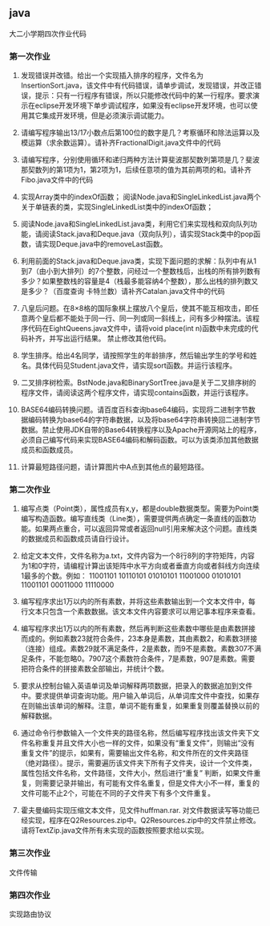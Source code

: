 ## java
大二小学期四次作业代码

### 第一次作业
1. 发现错误并改错。给出一个实现插入排序的程序，文件名为InsertionSort.java，该文件中有代码错误，请单步调试，发现错误，并改正错误，提示：只有一行程序有错误，所以只能修改代码中的某一行程序。要求演示在eclipse开发环境下单步调试程序，如果没有eclipse开发环境，也可以使用其它集成开发环境，但是必须演示调试能力。	  

2. 请编写程序输出13/17小数点后第100位的数字是几？考察循环和除法运算以及模运算（求余数运算）。请补齐FractionalDigit.java文件中的代码
	
3. 请编写程序，分别使用循环和递归两种方法计算斐波那契数列第项是几？斐波那契数列的第1项为1，第2项为1，后续任意项的值为其前两项的和。请补齐Fibo.java文件中的代码
		
4. 实现Array类中的indexOf函数； 阅读Node.java和SingleLinkedList.java两个关于单链表的类，实现SingleLinkedList类中的indexOf函数；

5. 阅读Node.java和SingleLinkedList.java类，利用它们来实现栈和双向队列功能，请阅读Stack.java和Deque.java（双向队列），请实现Stack类中的pop函数，请实现Deque.java中的removeLast函数。
 
6. 利用前面的Stack.java和Deque.java类，实现下面问题的求解：队列中有从1到7（由小到大排列）的7个整数，问经过一个整数栈后，出栈的所有排列数有多少？如果整数栈的容量是4（栈最多能容纳4个整数），那么出栈的排列数又是多少？（百度查询 卡特兰数）请补齐Catalan.java文件中的代码

7. 八皇后问题。在8×8格的国际象棋上摆放八个皇后，使其不能互相攻击，即任意两个皇后都不能处于同一行、同一列或同一斜线上，问有多少种摆法。该程序代码在EightQueens.java文件中，请将void place(int n)函数中未完成的代码补齐，并写出运行结果。 禁止修改其他代码。

8. 学生排序。给出4名同学，请按照学生的年龄排序，然后输出学生的学号和姓名。具体代码见Student.java文件，请实现sort函数。并运行该程序。

9. 二叉排序树检索。BstNode.java和BinarySortTree.java是关于二叉排序树的程序文件，请阅读这两个程序文件，请实现contains函数，并运行该程序。

10. BASE64编码转换问题。请百度百科查询base64编码，实现将二进制字节数据编码转换为base64的字符串数据，以及将base64字符串转换回二进制字节数据。禁止使用JDK自带的Base64转换程序以及Apache开源网站上的程序，必须自己编写代码来实现BASE64编码和解码函数。可以为该类添加其他数据成员和函数成员。

11. 计算最短路径问题，请计算图片中A点到其他点的最短路径。
       
 ### 第二次作业
 1. 编写点类（Point类），属性成员有x,y，都是double数据类型。需要为Point类编写构造函数。编写直线类（Line类），需要提供两点确定一条直线的函数功能。如果两点重合，可以返回异常或者返回null引用来解决这个问题。直线类的数据成员和函数成员请自行设计。

2.  给定文本文件，文件名称为a.txt，文件内容为一个8行8列的字符矩阵，内容为1和0字符，请编程计算出该矩阵中水平方向或者垂直方向或者斜线方向连续1最多的个数。例如：
    11001101
    10110101
    01010101
    11001000
    01010101
    11001101
    00011000
    11110000

3.  编写程序求出1万以内的所有素数，并将这些素数输出到一个文本文件中，每行文本只包含一个素数数据。该文本文件内容要求可以用记事本程序来查看。

4.  编写程序求出1万以内的所有素数，然后再判断这些素数中哪些是由素数拼接而成的。例如素数23就符合条件，23本身是素数，其由素数2，和素数3拼接（连接）组成。素数29就不满足条件，2是素数，而9不是素数。素数307不满足条件，不能忽略0。7907这个素数符合条件，7是素数，907是素数。需要把符合条件的拼接素数全部输出，并统计个数。

5.  要求从控制台输入英语单词及单词解释两项数据，把录入的数据追加到文件中。要求提供单词查询功能。用户输入单词后，从单词库文件中查找，如果存在则输出该单词的解释。注意，单词不能有重复，如果重复则覆盖替换以前的解释数据。
	
6.  通过命令行参数输入一个文件夹的路径名称，然后编写程序找出该文件夹下文件名称重复并且文件大小也一样的文件，如果没有“重复文件”，则输出“没有重复文件”的提示，如果有，需要输出文件名称，和文件所在的文件夹路径（绝对路径）。提示，需要遍历该文件夹下所有子文件夹，设计一个文件类，属性包括文件名称，文件路径，文件大小，然后进行“重复”	判断，如果文件重复，则需要记录并输出，有可能有文件名重复，但是文件大小不一样，重复的文件可能不止2个，可能在不同的子文件夹下有多个文件重复。

7.  霍夫曼编码实现压缩文本文件，见文件huffman.rar. 对文件数据读写等功能已经实现，程序在Q2Resources.zip中。Q2Resources.zip中的文件禁止修改。请将TextZip.java文件所有未实现的函数按照要求给以实现。

### 第三次作业
文件传输

### 第四次作业
实现路由协议
